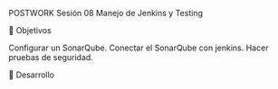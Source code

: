 POSTWORK
Sesión 08
Manejo de Jenkins y Testing

🎯 Objetivos

Configurar un SonarQube.
Conectar el SonarQube con jenkins.
Hacer pruebas de seguridad.


🚀 Desarrollo


